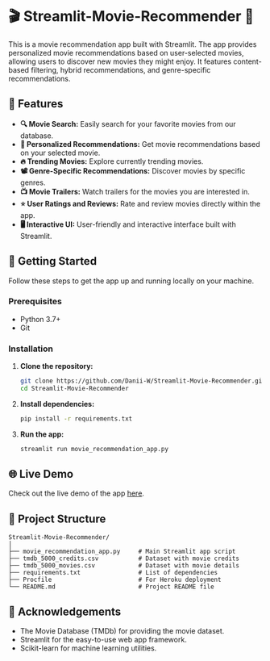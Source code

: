 # 🎬 Streamlit-Movie-Recommender 🍿

This is a movie recommendation app built with Streamlit. The app provides personalized movie recommendations based on user-selected movies, allowing users to discover new movies they might enjoy. It features content-based filtering, hybrid recommendations, and genre-specific recommendations.

## 🌟 Features

- **🔍 Movie Search:** Easily search for your favorite movies from our database.
- **🎥 Personalized Recommendations:** Get movie recommendations based on your selected movie.
- **🔥 Trending Movies:** Explore currently trending movies.
- **📽️ Genre-Specific Recommendations:** Discover movies by specific genres.
- **📺 Movie Trailers:** Watch trailers for the movies you are interested in.
- **⭐ User Ratings and Reviews:** Rate and review movies directly within the app.
- **🖥️ Interactive UI:** User-friendly and interactive interface built with Streamlit.

## 🚀 Getting Started

Follow these steps to get the app up and running locally on your machine.

### Prerequisites

- Python 3.7+
- Git

### Installation

1. **Clone the repository:**

   ```bash
   git clone https://github.com/Danii-W/Streamlit-Movie-Recommender.git
   cd Streamlit-Movie-Recommender
   ```

2. **Install dependencies:**

   ```bash
   pip install -r requirements.txt
   ```

3. **Run the app:**

   ```bash
   streamlit run movie_recommendation_app.py
   ```

## 🌐 Live Demo

Check out the live demo of the app [here](https://app-movie-recommender.streamlit.app/).

## 📂 Project Structure

```
Streamlit-Movie-Recommender/
│
├── movie_recommendation_app.py     # Main Streamlit app script
├── tmdb_5000_credits.csv           # Dataset with movie credits
├── tmdb_5000_movies.csv            # Dataset with movie details
├── requirements.txt                # List of dependencies
├── Procfile                        # For Heroku deployment
└── README.md                       # Project README file
```


## 🙌 Acknowledgements

- The Movie Database (TMDb) for providing the movie dataset.
- Streamlit for the easy-to-use web app framework.
- Scikit-learn for machine learning utilities.

